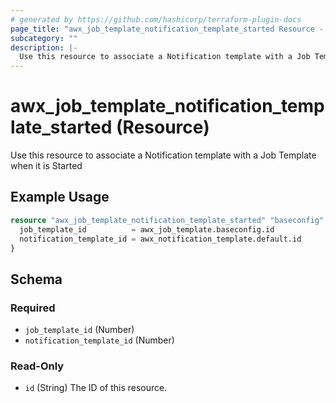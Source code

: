 ```yaml
---
# generated by https://github.com/hashicorp/terraform-plugin-docs
page_title: "awx_job_template_notification_template_started Resource - terraform-provider-awx"
subcategory: ""
description: |-
  Use this resource to associate a Notification template with a Job Template when it is Started
---
```


# awx_job_template_notification_template_started (Resource)

Use this resource to associate a Notification template with a Job Template when it is Started

## Example Usage

```terraform
resource "awx_job_template_notification_template_started" "baseconfig" {
  job_template_id          = awx_job_template.baseconfig.id
  notification_template_id = awx_notification_template.default.id
}
```

<!-- schema generated by tfplugindocs -->
## Schema

### Required

- `job_template_id` (Number)
- `notification_template_id` (Number)

### Read-Only

- `id` (String) The ID of this resource.
